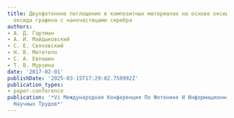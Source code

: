 ```yaml
---
title: Двухфотонное поглощение в композитных материалах на основе оксида графена и
  оксида графена с наночастицами серебра
authors:
- А. Д. Гартман
- А. И. Майдыковский
- С. Е. Свяховский
- Н. В. Митетело
- С. А. Евлашин
- Т. В. Мурзина
date: '2017-02-01'
publishDate: '2025-03-15T17:29:02.750992Z'
publication_types:
- paper-conference
publication: '*Vi Международная Конференция По Фотонике И Информационной Оптике. Сборник
  Научных Трудов*'
---
```

